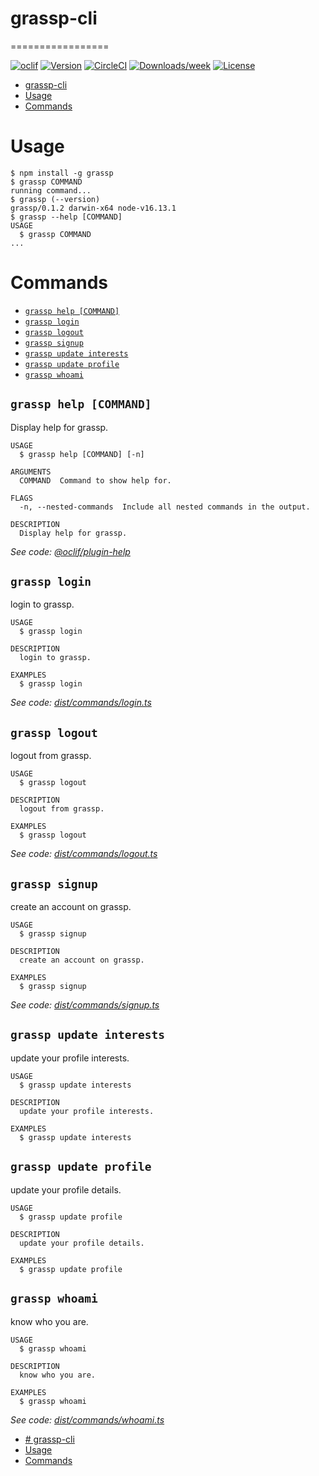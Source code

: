 # grassp-cli
=================

[![oclif](https://img.shields.io/badge/cli-oclif-brightgreen.svg)](https://oclif.io)
[![Version](https://img.shields.io/npm/v/oclif-hello-world.svg)](https://npmjs.org/package/oclif-hello-world)
[![CircleCI](https://circleci.com/gh/oclif/hello-world/tree/main.svg?style=shield)](https://circleci.com/gh/oclif/hello-world/tree/main)
[![Downloads/week](https://img.shields.io/npm/dw/oclif-hello-world.svg)](https://npmjs.org/package/oclif-hello-world)
[![License](https://img.shields.io/npm/l/oclif-hello-world.svg)](https://github.com/oclif/hello-world/blob/main/package.json)

<!-- toc -->
* [grassp-cli](#grassp-cli)
* [Usage](#usage)
* [Commands](#commands)
<!-- tocstop -->
# Usage
<!-- usage -->
```sh-session
$ npm install -g grassp
$ grassp COMMAND
running command...
$ grassp (--version)
grassp/0.1.2 darwin-x64 node-v16.13.1
$ grassp --help [COMMAND]
USAGE
  $ grassp COMMAND
...
```
<!-- usagestop -->
# Commands
<!-- commands -->
* [`grassp help [COMMAND]`](#grassp-help-command)
* [`grassp login`](#grassp-login)
* [`grassp logout`](#grassp-logout)
* [`grassp signup`](#grassp-signup)
* [`grassp update interests`](#grassp-update-interests)
* [`grassp update profile`](#grassp-update-profile)
* [`grassp whoami`](#grassp-whoami)

## `grassp help [COMMAND]`

Display help for grassp.

```
USAGE
  $ grassp help [COMMAND] [-n]

ARGUMENTS
  COMMAND  Command to show help for.

FLAGS
  -n, --nested-commands  Include all nested commands in the output.

DESCRIPTION
  Display help for grassp.
```

_See code: [@oclif/plugin-help](https://github.com/oclif/plugin-help/blob/v5.1.10/src/commands/help.ts)_

## `grassp login`

login to grassp.

```
USAGE
  $ grassp login

DESCRIPTION
  login to grassp.

EXAMPLES
  $ grassp login
```

_See code: [dist/commands/login.ts](https://github.com/sahilpabale/grassp/blob/v0.1.2/dist/commands/login.ts)_

## `grassp logout`

logout from grassp.

```
USAGE
  $ grassp logout

DESCRIPTION
  logout from grassp.

EXAMPLES
  $ grassp logout
```

_See code: [dist/commands/logout.ts](https://github.com/sahilpabale/grassp/blob/v0.1.2/dist/commands/logout.ts)_

## `grassp signup`

create an account on grassp.

```
USAGE
  $ grassp signup

DESCRIPTION
  create an account on grassp.

EXAMPLES
  $ grassp signup
```

_See code: [dist/commands/signup.ts](https://github.com/sahilpabale/grassp/blob/v0.1.2/dist/commands/signup.ts)_

## `grassp update interests`

update your profile interests.

```
USAGE
  $ grassp update interests

DESCRIPTION
  update your profile interests.

EXAMPLES
  $ grassp update interests
```

## `grassp update profile`

update your profile details.

```
USAGE
  $ grassp update profile

DESCRIPTION
  update your profile details.

EXAMPLES
  $ grassp update profile
```

## `grassp whoami`

know who you are.

```
USAGE
  $ grassp whoami

DESCRIPTION
  know who you are.

EXAMPLES
  $ grassp whoami
```

_See code: [dist/commands/whoami.ts](https://github.com/sahilpabale/grassp/blob/v0.1.2/dist/commands/whoami.ts)_
<!-- commandsstop -->
- [# grassp-cli](#-grassp-cli)
- [Usage](#usage)
- [Commands](#commands)
